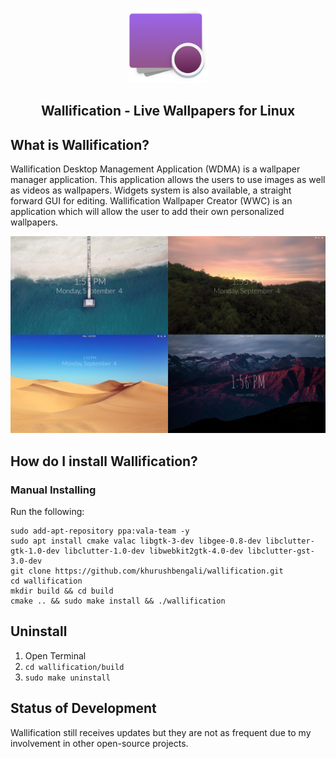 <p align="center"><img src="https://raw.githubusercontent.com/khurushbengali/wallification/master/screenshots/wallification-icon.png" width="130"></p>
<h2 align="center">Wallification - Live Wallpapers for Linux</h2>



## What is Wallification?

Wallification Desktop Management Application (WDMA) is a wallpaper manager application.
This application allows the users to use images as well as videos as wallpapers.
Widgets system is also available, a straight forward GUI for editing.
Wallification Wallpaper Creator (WWC) is an application which will allow the user to add their own personalized wallpapers.

![s1](https://raw.githubusercontent.com/khurushbengali/wallification/master/screenshots/collage.jpg)



## How do I install Wallification?

### Manual Installing

Run the following:
```
sudo add-apt-repository ppa:vala-team -y
sudo apt install cmake valac libgtk-3-dev libgee-0.8-dev libclutter-gtk-1.0-dev libclutter-1.0-dev libwebkit2gtk-4.0-dev libclutter-gst-3.0-dev
git clone https://github.com/khurushbengali/wallification.git
cd wallification
mkdir build && cd build
cmake .. && sudo make install && ./wallification
```



## Uninstall

1. Open Terminal
2. `cd wallification/build`
3. `sudo make uninstall`



## Status of Development

Wallification still receives updates but they are not as frequent due to my involvement in other open-source projects.


